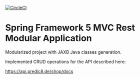 [![CircleCI](https://circleci.com/gh/sergiopoliveira/spring5-mvc-rest-modular.svg?style=svg)](https://circleci.com/gh/sergiopoliveira/spring5-mvc-rest-modular)

# Spring Framework 5 MVC Rest Modular Application

Modularized project with JAXB Java classes generation.

Implemented CRUD operations for the API described here: 

https://api.predic8.de/shop/docs
